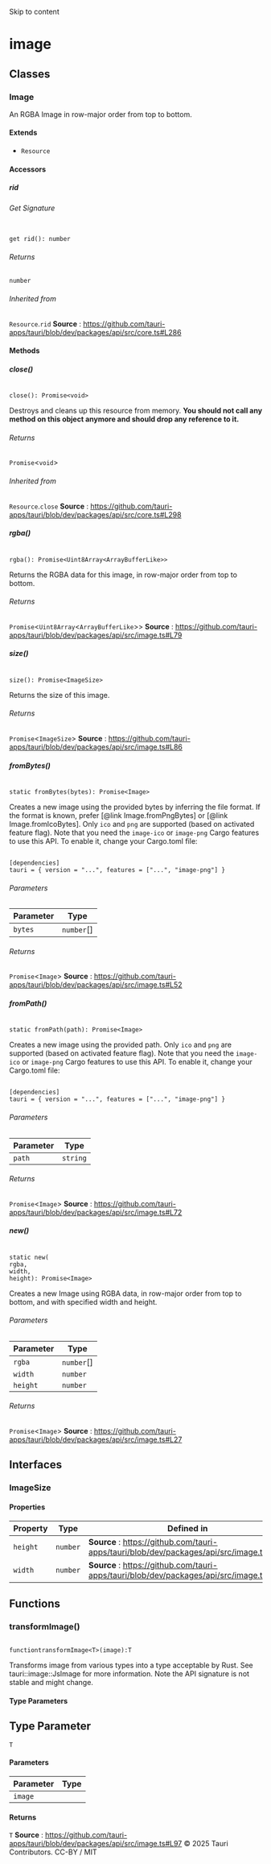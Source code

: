 Skip to content
# image
## Classes
### Image
An RGBA Image in row-major order from top to bottom.
#### Extends
  * `Resource`


#### Accessors
##### rid
###### Get Signature
```

get rid(): number

```

###### Returns
`number`
###### Inherited from
`Resource`.`rid`
**Source** : https://github.com/tauri-apps/tauri/blob/dev/packages/api/src/core.ts#L286
#### Methods
##### close()
```

close(): Promise<void>

```

Destroys and cleans up this resource from memory. **You should not call any method on this object anymore and should drop any reference to it.**
###### Returns
`Promise`<`void`>
###### Inherited from
`Resource`.`close`
**Source** : https://github.com/tauri-apps/tauri/blob/dev/packages/api/src/core.ts#L298
##### rgba()
```

rgba(): Promise<Uint8Array<ArrayBufferLike>>

```

Returns the RGBA data for this image, in row-major order from top to bottom.
###### Returns
`Promise`<`Uint8Array`<`ArrayBufferLike`>>
**Source** : https://github.com/tauri-apps/tauri/blob/dev/packages/api/src/image.ts#L79
##### size()
```

size(): Promise<ImageSize>

```

Returns the size of this image.
###### Returns
`Promise`<`ImageSize`>
**Source** : https://github.com/tauri-apps/tauri/blob/dev/packages/api/src/image.ts#L86
##### fromBytes()
```

static fromBytes(bytes): Promise<Image>

```

Creates a new image using the provided bytes by inferring the file format. If the format is known, prefer [@link Image.fromPngBytes] or [@link Image.fromIcoBytes].
Only `ico` and `png` are supported (based on activated feature flag).
Note that you need the `image-ico` or `image-png` Cargo features to use this API. To enable it, change your Cargo.toml file:
```

[dependencies]
tauri = { version = "...", features = ["...", "image-png"] }

```

###### Parameters
Parameter| Type  
---|---  
`bytes`| `number`[] | `ArrayBuffer` | `Uint8Array`<`ArrayBufferLike`>  
###### Returns
`Promise`<`Image`>
**Source** : https://github.com/tauri-apps/tauri/blob/dev/packages/api/src/image.ts#L52
##### fromPath()
```

static fromPath(path): Promise<Image>

```

Creates a new image using the provided path.
Only `ico` and `png` are supported (based on activated feature flag).
Note that you need the `image-ico` or `image-png` Cargo features to use this API. To enable it, change your Cargo.toml file:
```

[dependencies]
tauri = { version = "...", features = ["...", "image-png"] }

```

###### Parameters
Parameter| Type  
---|---  
`path`| `string`  
###### Returns
`Promise`<`Image`>
**Source** : https://github.com/tauri-apps/tauri/blob/dev/packages/api/src/image.ts#L72
##### new()
```

static new(
rgba,
width,
height): Promise<Image>

```

Creates a new Image using RGBA data, in row-major order from top to bottom, and with specified width and height.
###### Parameters
Parameter| Type  
---|---  
`rgba`| `number`[] | `ArrayBuffer` | `Uint8Array`<`ArrayBufferLike`>  
`width`| `number`  
`height`| `number`  
###### Returns
`Promise`<`Image`>
**Source** : https://github.com/tauri-apps/tauri/blob/dev/packages/api/src/image.ts#L27
## Interfaces
### ImageSize
#### Properties
Property| Type| Defined in  
---|---|---  
`height`| `number`| **Source** : https://github.com/tauri-apps/tauri/blob/dev/packages/api/src/image.ts#L12  
`width`| `number`| **Source** : https://github.com/tauri-apps/tauri/blob/dev/packages/api/src/image.ts#L10  
## Functions
### transformImage()
```

functiontransformImage<T>(image):T

```

Transforms image from various types into a type acceptable by Rust.
See tauri::image::JsImage for more information. Note the API signature is not stable and might change.
#### Type Parameters
Type Parameter  
---  
`T`  
#### Parameters
Parameter| Type  
---|---  
`image`| | `null` | `string` | `number`[] | `ArrayBuffer` | `Uint8Array`<`ArrayBufferLike`> | `Image`  
#### Returns
`T`
**Source** : https://github.com/tauri-apps/tauri/blob/dev/packages/api/src/image.ts#L97
© 2025 Tauri Contributors. CC-BY / MIT
